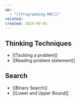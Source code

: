 ```yaml
---
up:
  - "[[Programming MOC]]"
related: 
created: 2024-09-01
---
```

## Thinking Techniques
- [[Tackling a problem]]
- [[Reading problem statement]]

## Search
- [[Binary Search]]
-  [[Lower and Upper Bound]]
